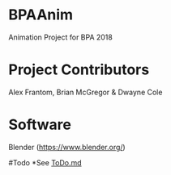 # BPAAnim
Animation Project for BPA 2018

# Project Contributors
Alex Frantom, Brian McGregor & Dwayne Cole

# Software
Blender (https://www.blender.org/)

#Todo
*See [ToDo.md](https://github.com/SlayTheVirus/BPAAnim/blob/master/ToDo.md)